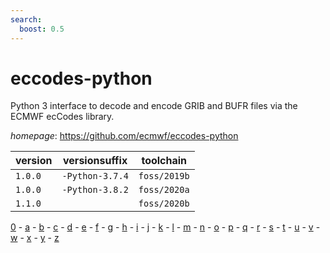 ```yaml
---
search:
  boost: 0.5
---
```

# eccodes-python

Python 3 interface to decode and encode GRIB and BUFR files via the ECMWF ecCodes library.

*homepage*: <https://github.com/ecmwf/eccodes-python>

version | versionsuffix | toolchain
--------|---------------|----------
``1.0.0`` | ``-Python-3.7.4`` | ``foss/2019b``
``1.0.0`` | ``-Python-3.8.2`` | ``foss/2020a``
``1.1.0`` |  | ``foss/2020b``

[0](../0/index.md) - [a](../a/index.md) - [b](../b/index.md) - [c](../c/index.md) - [d](../d/index.md) - [e](../e/index.md) - [f](../f/index.md) - [g](../g/index.md) - [h](../h/index.md) - [i](../i/index.md) - [j](../j/index.md) - [k](../k/index.md) - [l](../l/index.md) - [m](../m/index.md) - [n](../n/index.md) - [o](../o/index.md) - [p](../p/index.md) - [q](../q/index.md) - [r](../r/index.md) - [s](../s/index.md) - [t](../t/index.md) - [u](../u/index.md) - [v](../v/index.md) - [w](../w/index.md) - [x](../x/index.md) - [y](../y/index.md) - [z](../z/index.md)

